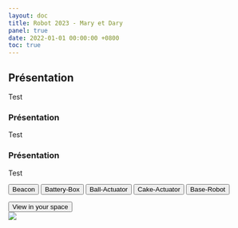 ```yaml
---
layout: doc
title: Robot 2023 - Mary et Dary
panel: true
date: 2022-01-01 00:00:00 +0800
toc: true
---
```


## Présentation

Test 

### Présentation

Test

### Présentation

Test


<model-viewer src="robot-mary.glb" ar ar-modes="webxr scene-viewer quick-look" camera-controls poster="poster.webp"
    shadow-intensity="1" exposure="2" auto-rotate camera-orbit="-95deg 74.09deg 1.058m" field-of-view="30deg">
    <button onclick="location.href='../beacon'" class="Hotspot" slot="hotspot-3"
        data-position="-0.04121248231548713m 0.36198707310934775m -0.0006178469385729191m"
        data-normal="-0.8660253380257722m -1.4106717804405923e-8m -0.500000113897334m"
        data-visibility-attribute="visible">
        <div class="HotspotAnnotation">Beacon</div>
    </button>
    <button conclick="location.href='../battery-box'" class="Hotspot" slot="hotspot-5"
        data-position="0.10645253121926604m 0.1950738811216276m 0.06161888774940195m" data-normal="1m 0m 0m"
        data-visibility-attribute="visible">
        <div class="HotspotAnnotation">Battery-Box</div>
    </button>
    <button onclick="location.href='../vacuum-ball'" class="Hotspot" slot="hotspot-6"
        data-position="-0.13638474386984212m 0.10155602860080451m 0.07716498533864533m"
        data-normal="0.08443937118529297m 0.0036049513467420404m -0.9964220977676177m"
        data-visibility-attribute="visible">
        <div class="HotspotAnnotation">Ball-Actuator</div>
    </button>
    <button onclick="location.href='../cake-actuator'" class="Hotspot" slot="hotspot-10"
        data-position="-0.1559047013593713m 0.011675476663059285m -0.01458321241847093m"
        data-normal="0.11914522106712913m 0m 0.9928768384330783m" data-visibility-attribute="visible">
        <div class="HotspotAnnotation">Cake-Actuator</div>
    </button>
    <button onclick="location.href='../robot-base'" class="Hotspot" slot="hotspot-11"
        data-position="-0.07282751691815352m 0.3230000019334171m 0.03776731903665885m" data-normal="0m 1m 0m"
        data-visibility-attribute="visible">
        <div class="HotspotAnnotation">Base-Robot</div>
    </button>
    <div class="progress-bar hide" slot="progress-bar">
        <div class="update-bar"></div>
    </div>
    <button slot="ar-button" id="ar-button">
        View in your space
    </button>
    <div id="ar-prompt">
        <img src="https://modelviewer.dev/shared-assets/icons/hand.png">
    </div>
</model-viewer>
